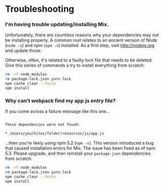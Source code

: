 # Troubleshooting

### I'm having trouble updating/installing Mix.

Unfortunately, there are countless reasons why your dependencies may not be installing properly. A common root relates to an ancient version of Node (`node -v`) and npm (`npm -v`) installed. As a first step, visit http://nodejs.org and update those.

Otherwise, often, it's related to a faulty lock file that needs to be deleted. Give this series of commands a try to install everything from scratch:

```bash
rm -rf node_modules
rm package-lock.json yarn.lock
npm cache clear --force
npm install
```

### Why can't webpack find my app.js entry file?

If you come across a failure message like this one...

```bash

These dependencies were not found:

* /Users/you/Sites/folder/resources/js/app.js
```

...then you're likely using npm 5.2 (`npm -v`). This version introduced a bug that caused installation errors for Mix. The issue has been fixed as of npm 5.3. Please upgrade, and then reinstall your `package.json` dependencies from scratch:

```bash
rm -rf node_modules
rm package-lock.json yarn.lock
npm cache clear --force
npm install
```
